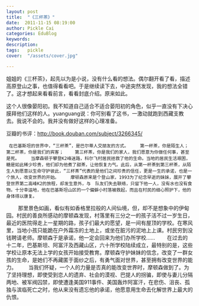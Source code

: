 ```yaml
---
layout: post  
title:  "《三杯茶》"
date:  2011-11-15 08:19:00
author: Pickle Cai  
categories: EduBlog  
keywords: 
description:   
tags:	pickle   
cover:  "/assets/cover.jpg"  

---
```


 姐姐的《三杯茶》，起先以为是小说，没有什么看的想法。偶尔翻开看了看，描述高原登山之事，也值得看看吧。于是继续读下去，中途突然发现，我的想法全错了。这才想起来看看前言，看看封底介绍。原来如此。

这个人很像晏阳初。我不知道自己适合不适合晏阳初的角色，似乎一直没有下决心膜拜他们这样的人。yuanguang说：你可别看了这书，一激动就跑到西藏支教去。我说不会的。我并没有做好这样的心理准备。

豆瓣的书评：http://book.douban.com/subject/3266345/



     在巴基斯坦的世界中，“三杯茶”，是巴尔蒂人交朋友的方式。 　　第一杯茶，你是陌生人； 　　第二杯茶，你是我们的宾客； 　　第三杯茶，你是我们的家人，我们愿意为你做任何事，甚至是死。 　　当摩森顿于攀登K2峰迷路，科尔飞村居民拯救了他的生命。当地的居民生活艰困，糖是如此稀少珍贵，他们却为他煮了甜茶，让他恢复力气。此后，从第一杯茶到第三杯茶，从陌生人到愿意以生命守护彼此，“三杯茶”代表的是他们之间珍贵的信任，更是一生的承诺，也是一个旅人，改变世界的开始。 　　摩顿森原来是个登山家，1993为了纪念早逝的妹妹，展开了攀登世界第二高峰K2的旅程，却发生意外，与　队友们失去联络，只留下他一人，没有水也没有食物。十分幸运地，他在巴基斯坦山区的一个偏僻小村落被救起，而且在村民的细心照护下，他的身体得以康复。

　 　那里景色如画，看似有如香格里拉般的人间仙境，但，却不是想象中的伊甸园。村民的善良所感动的摩顿森发现，村落里有三分之一的孩子活不过一岁生日，最近的医院得走上一星期的路，孩子们最大的愿望，是一间有屋顶的学校。在寒风里，当地小孩只能跪在户外霜冻的土地上，或坐在脏污的泥地上上课。村民穷到没钱聘请老师。摩顿森于是承诺，他一定会回来为他们办所学校…… 　　在过去的十二年，巴基斯坦、阿富汗及西藏山区，六十所学校陆续成立，最特别的是，这些学校让原本无法上学的女孩开始接受教育。摩顿森守护妹妹的信念，改变了一群女孩的生命，是她们不再藏匿于面纱之后，有勇气面对世界，甚至拥有改变世界的能力。 　　当我们怀疑，一个人的力量是否真的能改变世界时，摩顿森做到了。为了坚持理想，即使受到恋人的遗弃、社会的漠视、巴提人的拐骗，即使与妻儿分隔两地、被军阀囚禁，即使遭逢美国911事件、美国轰炸阿富汗，在悲伤、沮丧、孤独与滨临死亡之时，他从来没有遗忘他的承诺，他愿意用生命去化解世界上最大的仇恨。

						

		    
